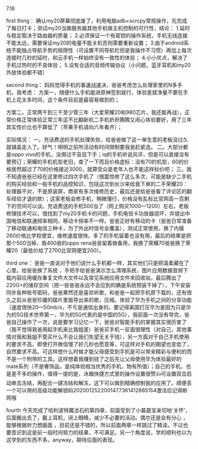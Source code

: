 7.16

first thing：
确认my20屏幕彻底废了，利用电脑adb+scrcpy常规操作，先完成了每日打卡；测试my20当做服务器其他手机做主机控制的可行性，结论：
1.延时与稳定取决于路由器的质量；
2.必须保证一个有密钥的操作系统，手机无线连接不能太远，需要保证my20的电量不能关机否则需要重新设置；
3.由于android系统不能独占导航手势的局限性（可设置不同导航栏但是我操作不习惯）再加上每次连接时几秒的延时，和云手机一样始终没有一致性的体验；
4.小小优点，解决了手机过热时的不良体验；
5.没有合适的音频传输协议（小问题，蓝牙耳机和my20外放体验都不错）

second thing：
妈妈觉得手机的事速战速决，爸爸考虑怎么处理家里的N多手机，我考虑：
方案一，随便什么手机能进原神签到就行，体验差就净量不要在手机上花太多时间，这个条件目前是最容易做到的；

方案二，正常两千到三千至少管三年（大爱荣耀20和980芯片，我还能再战），正常价格正常体验正常三年这不比翻新机二手机折折腾腾又闹心体验要好，用了三年其实性价比也不算低了（苹果手机请向六年看齐）；

实际情况：
一。充话费送的手机处理失败，给爸爸做了这一单生意的老板没过久就铺盖走人了。好气！明明之前所活动有时间限制要我爸赶紧选。
二。大部分都是oppo vivo的手机，没用过不盲目下手；iq的手机听说风评，但是可以直接没有要预订；荣耀的手机机型老旧，查了一下而且价格虚标：没有70的机型，60的价格居然超过了70的价格接近3000，就算受众是老年人也不能这样标价吧；
三。我不知道爸爸已经在这里修过四次手机了（很震惊修了这么多次，可能是缺少二手机的购买经验和一般手机的品控知识，包括这次到长沙来给我下单的二手荣耀20：处理器不对，不是原装屏，商家有多次维修历史，最后还是给爸爸看了评论区的翻车经验才退的款）；这家老板会修手机，稍微懂行，价格没有乱标比官网高一百剩下的空间可以谈。充话费送的手机500当了（网上购买1000—1200）左右，老板修理技术可以，很找到了my20手机卡的问题，手机电信卡功放器烧坏，并提出中国电信和联通频率相同，移动卡频率不一样。爸爸正好有移动的卡（爸爸日常准备了移动联通和电信三种卡，为了外出时信号全覆盖），测试正常使用，换了内膜260价格比学校便宜，维修速度很快。多了的手机留着也没有用，最后的结果是把那个500当掉，我400收的oppo rena爸爸留着做备用，我换了荣耀70爸爸换了荣耀20（最低价给了2700比官网便宜200）。

third one：
爸爸一直说对于他们说什么手机都一样，其实他们只是把温柔藏在了心里。给爸爸换了系统 ，手把手给爸爸演示怎么清理系统，图片应用数据音频下载内容应用缓存重复文件大文件以及常见系统应用文件夹回收站，最后腾出了220G+的储存空间（把一些爸爸永远不会应到的确是系统预装干掉了），下午安装同步各种账号密码，爸爸果然还是喜欢听歌，和爸爸一起把手机原下载的，还有很久之前从爸爸珍藏的碟片里面导出来的歌，压缩。体验了华为手机之间的分享功能（速度很快20—50mb/s，不亏是通信出身的。要记得美国打压华为是因为只是华为的5G技术世界第一，华为的5G代表的是中国的5G），我前面一次没有导完，爸爸自己操作了一次，说是要学习记忆一下，爸爸对智能手机的掌握其实很厉害了（我不觉得我爸用起手机来比我姐差）爸爸买手机一反面很理性（对自己，其他事情对我和我姐不管买什么不会让我们失望无关于钱），另一方面对于自己手机使用的要求不高，即使打开微信慢了好几秒也愿意等，可这样对手机的期望也变低了，自然要求不高。可这样想什么时候才能父母感受到手机是可以带来精彩与便利的而不是一个附带的工具。这样想着我赚到钱了之后先让父母使用华为体验最好的mate系列（不是奢饰品，是纯体验相当优秀的手机，物有所值）；自己的手机，也是差不多的操作，值得一提的是，冰箱快捷方式里的操作设置很赞👍可设置双击启动单击冻结，再配合一键冻结和解冻，这下可以做到精确控制我的应用了。顺便丢一个可以用的高级功能解锁码2020012522001477361412885154激活后记得断网哦

fourth 今天完成了哈利波特魔法石的第四章，前面受到了小晨晨宝亲切地'关怀'，后面搬出去了，戴上耳机，闭上眼睛，减少不必要的活动。偶尔还是会有分心 ，能够根据听力想画面 ，目前还是不错的，所以前面两章一样跳过了精读。不过也要意识到这是前一段时间努力的结果，不可满足。另一个角度说，学的顺利也以为这学到的东西不多。anyway，期待后面的表现。
